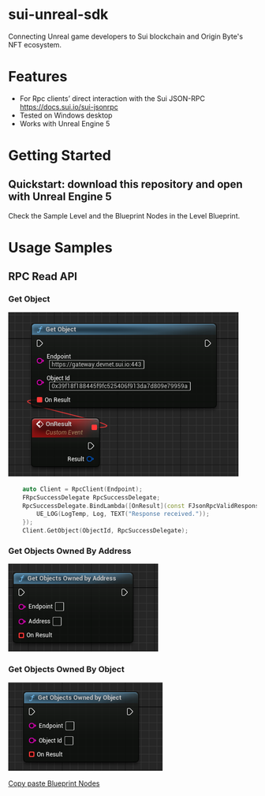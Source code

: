 # sui-unreal-sdk

Connecting Unreal game developers to Sui blockchain and Origin Byte's NFT ecosystem.

# Features
- For Rpc clients’ direct interaction with the Sui JSON-RPC https://docs.sui.io/sui-jsonrpc
- Tested on Windows desktop
- Works with Unreal Engine 5

# Getting Started
## Quickstart: download this repository and open with Unreal Engine 5
Check the Sample Level and the Blueprint Nodes in the Level Blueprint.

# Usage Samples
## RPC Read API
### Get Object
![GetObject Blueprint](/imgs/get_object.png "GetObject Blueprint Node")

```cpp
	auto Client = RpcClient(Endpoint);
	FRpcSuccessDelegate RpcSuccessDelegate;
	RpcSuccessDelegate.BindLambda([OnResult](const FJsonRpcValidResponse& RpcResponse) {
		UE_LOG(LogTemp, Log, TEXT("Response received."));
	});
	Client.GetObject(ObjectId, RpcSuccessDelegate);
```

### Get Objects Owned By Address
![GetObjectsOwnedByAddress Blueprint](/imgs/get_objects_owned_by_address.png "GetObjectsOwnedByAddress Blueprint Node")


### Get Objects Owned By Object
![GetObjectsOwnedByObject Blueprint](/imgs/get_objects_owned_by_object.png "GetObjectsOwnedByObject Blueprint Node")




[Copy paste Blueprint Nodes](https://blueprintue.com/blueprint/qy5ko103/)
